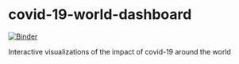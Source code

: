 # covid-19-world-dashboard

[![Binder](https://mybinder.org/badge_logo.svg)](https://mybinder.org/v2/gh/sunnysinghnitb/covid-19-world-dashboard/master?urlpath=%2Fvoila%2Frender%2Fcovid_19_dashboard.ipynb)

Interactive visualizations of the impact of covid-19 around the world
